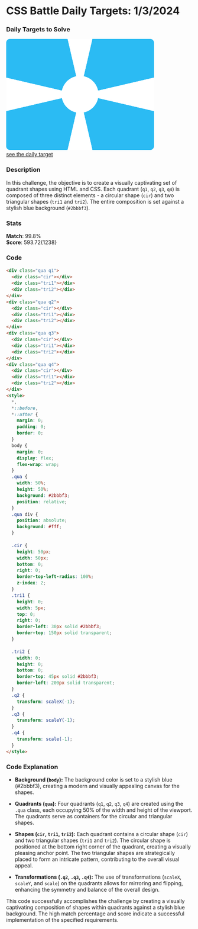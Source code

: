 # CSS Battle Daily Targets: 1/3/2024

### Daily Targets to Solve

![picture of daily target](./images/01.png)  
[see the daily target](https://cssbattle.dev/play/zgmRBxSPDFV9HOQJYazS)

### Description

In this challenge, the objective is to create a visually captivating set of quadrant shapes using HTML and CSS. Each quadrant (`q1`, `q2`, `q3`, `q4`) is composed of three distinct elements - a circular shape (`cir`) and two triangular shapes (`tri1` and `tri2`). The entire composition is set against a stylish blue background (`#2bbbf3`).

### Stats

**Match**: 99.8%  
**Score**: 593.72{1238}

### Code

```html
<div class="qua q1">
  <div class="cir"></div>
  <div class="tri1"></div>
  <div class="tri2"></div>
</div>
<div class="qua q2">
  <div class="cir"></div>
  <div class="tri1"></div>
  <div class="tri2"></div>
</div>
<div class="qua q3">
  <div class="cir"></div>
  <div class="tri1"></div>
  <div class="tri2"></div>
</div>
<div class="qua q4">
  <div class="cir"></div>
  <div class="tri1"></div>
  <div class="tri2"></div>
</div>
<style>
  *,
  *::before,
  *::after {
    margin: 0;
    padding: 0;
    border: 0;
  }
  body {
    margin: 0;
    display: flex;
    flex-wrap: wrap;
  }
  .qua {
    width: 50%;
    height: 50%;
    background: #2bbbf3;
    position: relative;
  }
  .qua div {
    position: absolute;
    background: #fff;
  }

  .cir {
    height: 50px;
    width: 50px;
    bottom: 0;
    right: 0;
    border-top-left-radius: 100%;
    z-index: 2;
  }
  .tri1 {
    height: 0;
    width: 5px;
    top: 0;
    right: 0;
    border-left: 30px solid #2bbbf3;
    border-top: 150px solid transparent;
  }

  .tri2 {
    width: 0;
    height: 0;
    bottom: 0;
    border-top: 45px solid #2bbbf3;
    border-left: 200px solid transparent;
  }
  .q2 {
    transform: scaleX(-1);
  }
  .q3 {
    transform: scaleY(-1);
  }
  .q4 {
    transform: scale(-1);
  }
</style>
```

### Code Explanation

- **Background (`body`):** The background color is set to a stylish blue (#2bbbf3), creating a modern and visually appealing canvas for the shapes.

- **Quadrants (`qua`):** Four quadrants (`q1`, `q2`, `q3`, `q4`) are created using the `.qua` class, each occupying 50% of the width and height of the viewport. The quadrants serve as containers for the circular and triangular shapes.

- **Shapes (`cir`, `tri1`, `tri2`):** Each quadrant contains a circular shape (`cir`) and two triangular shapes (`tri1` and `tri2`). The circular shape is positioned at the bottom right corner of the quadrant, creating a visually pleasing anchor point. The two triangular shapes are strategically placed to form an intricate pattern, contributing to the overall visual appeal.

- **Transformations (`.q2`, `.q3`, `.q4`):** The use of transformations (`scaleX`, `scaleY`, and `scale`) on the quadrants allows for mirroring and flipping, enhancing the symmetry and balance of the overall design.

This code successfully accomplishes the challenge by creating a visually captivating composition of shapes within quadrants against a stylish blue background. The high match percentage and score indicate a successful implementation of the specified requirements.
